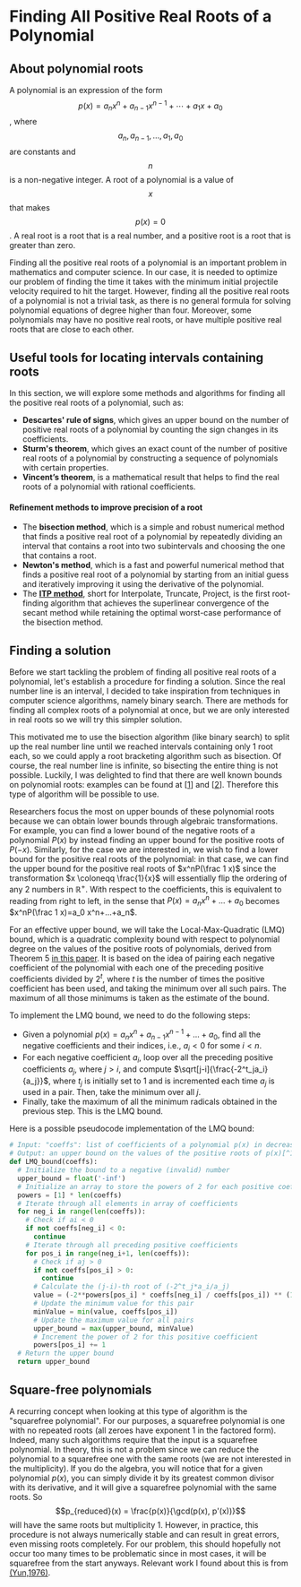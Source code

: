 # Finding All Positive Real Roots of a Polynomial
## About polynomial roots
A polynomial is an expression of the form $$p(x) = a_nx^n + a_{n-1}x^{n-1} + \cdots + a_1x + a_0$$, where $$a_n, a_{n-1}, \ldots, a_1, a_0$$ are constants and $$n$$ is a non-negative integer. A root of a polynomial is a value of $$x$$ that makes $$p(x) = 0$$. A real root is a root that is a real number, and a positive root is a root that is greater than zero.

Finding all the positive real roots of a polynomial is an important problem in mathematics and computer science. In our case, it is needed to optimize our problem of finding the time it takes with the minimum initial projectile velocity required to hit the target. However, finding all the positive real roots of a polynomial is not a trivial task, as there is no general formula for solving polynomial equations of degree higher than four. Moreover, some polynomials may have no positive real roots, or have multiple positive real roots that are close to each other.

## Useful tools for locating intervals containing roots
In this section, we will explore some methods and algorithms for finding all the positive real roots of a polynomial, such as:
- **Descartes' rule of signs**, which gives an upper bound on the number of positive real roots of a polynomial by counting the sign changes in its coefficients.
- **Sturm's theorem**, which gives an exact count of the number of positive real roots of a polynomial by constructing a sequence of polynomials with certain properties.
- **Vincent’s theorem**, is a mathematical result that helps to find the real roots of a polynomial with rational coefficients.

#### Refinement methods to improve precision of a root
- The **bisection method**, which is a simple and robust numerical method that finds a positive real root of a polynomial by repeatedly dividing an interval that contains a root into two subintervals and choosing the one that contains a root.
- **Newton's method**, which is a fast and powerful numerical method that finds a positive real root of a polynomial by starting from an initial guess and iteratively improving it using the derivative of the polynomial.
- The [**ITP method**](https://en.wikipedia.org/wiki/ITP_method), short for Interpolate, Truncate, Project, is the first root-finding algorithm that achieves the superlinear convergence of the secant method while retaining the optimal worst-case performance of the bisection method.

## Finding a solution
Before we start tackling the problem of finding all positive real roots of a polynomial, let's establish a procedure for finding a solution. Since the real number line is an interval, I decided to take inspiration from techniques in computer science algorithms, namely binary search. There are methods for finding all complex roots of a polynomial at once, but we are only interested in real roots so we will try this simpler solution.

This motivated me to use the bisection algorithm (like binary search) to split up the real number line until we reached intervals containing only 1 root each, so we could apply a root bracketing algorithm such as bisection. Of course, the real number line is infinite, so bisecting the entire thing is not possible. Luckily, I was delighted to find that there are well known bounds on polynomial roots: examples can be found at [[1](https://en.wikipedia.org/wiki/Geometrical_properties_of_polynomial_roots#Bounds_of_real_roots)] and [[2](https://www.journals.vu.lt/nonlinear-analysis/article/view/14557/13475)]. Therefore this type of algorithm will be possible to use.

Researchers focus the most on upper bounds of these polynomial roots because we can obtain lower bounds through algebraic transformations. For example, you can find a lower bound of the negative roots of a polynomial $P(x)$ by instead finding an upper bound for the positive roots of $P(-x)$. Similarly, for the case we are interested in, we wish to find a lower bound for the positive real roots of the polynomial: in that case, we can find the upper bound for the positive real roots of $x^nP(\frac 1 x)$ since the transformation $x \coloneqq \frac{1}{x}$ will essentially flip the ordering of any 2 numbers in $\mathbb{R}^+$. With respect to the coefficients, this is equivalent to reading from right to left, in the sense that $P(x)=a_n x^n+...+a_0$ becomes $x^nP(\frac 1 x)=a_0 x^n+...+a_n$.

For an effective upper bound, we will take the Local-Max-Quadratic (LMQ) bound, which is a quadratic complexity bound with respect to polynomial degree on the values of the positive roots of polynomials, derived from Theorem 5 [in this paper](https://www.jucs.org/jucs_15_3/linear_and_quadratic_complexity/jucs_15_03_0523_0537_akritas.pdf). It is based on the idea of pairing each negative coefficient of the polynomial with each one of the preceding positive coefficients divided by $2^t$, where $t$ is the number of times the positive coefficient has been used, and taking the minimum over all such pairs. The maximum of all those minimums is taken as the estimate of the bound.

To implement the LMQ bound, we need to do the following steps:

- Given a polynomial $p(x) = a_n x^n + a_{n-1} x^{n-1} + ... + a_0$, find all the negative coefficients and their indices, i.e., $a_i < 0$ for some $i < n$.
- For each negative coefficient $a_i$, loop over all the preceding positive coefficients $a_j$, where $j > i$, and compute $\sqrt[j-i]{\frac{-2^t_ja_i}{a_j}}$, where $t_j$ is initially set to 1 and is incremented each time $a_j$ is used in a pair. Then, take the minimum over all $j$.
- Finally, take the maximum of all the minimum radicals obtained in the previous step. This is the LMQ bound.

Here is a possible pseudocode implementation of the LMQ bound:

```python
# Input: "coeffs": list of coefficients of a polynomial p(x) in decreasing order of degree
# Output: an upper bound on the values of the positive roots of p(x)[^1^][1][^2^][2]
def LMQ_bound(coeffs):
  # Initialize the bound to a negative (invalid) number
  upper_bound = float('-inf')
  # Initialize an array to store the powers of 2 for each positive coefficient
  powers = [1] * len(coeffs)
  # Iterate through all elements in array of coefficients
  for neg_i in range(len(coeffs)):
    # Check if ai < 0
    if not coeffs[neg_i] < 0:
      continue
    # Iterate through all preceding positive coefficients
    for pos_i in range(neg_i+1, len(coeffs)):
      # Check if aj > 0
      if not coeffs[pos_i] > 0:
        continue
      # Calculate the (j-i)-th root of (-2^t_j*a_i/a_j)
      value = (-2**powers[pos_i] * coeffs[neg_i] / coeffs[pos_i]) ** (1 / (pos_i - neg_i))
      # Update the minimum value for this pair
      minValue = min(value, coeffs[pos_i])
      # Update the maximum value for all pairs
      upper_bound = max(upper_bound, minValue)
      # Increment the power of 2 for this positive coefficient
      powers[pos_i] += 1
  # Return the upper bound
  return upper_bound
```

## Square-free polynomials
A recurring concept when looking at this type of algorithm is the "squarefree polynomial". For our purposes, a squarefree polynomial is one with no repeated roots (all zeroes have exponent 1 in the factored form). Indeed, many such algorithms require that the input is a squarefree polynomial. In theory, this is not a problem since we can reduce the polynomial to a squarefree one with the same roots (we are not interested in the multiplicity). If you do the algebra, you will notice that for a given polynomial $p(x)$, you can simply divide it by its greatest common divisor with its derivative, and it will give a squarefree polynomial with the same roots. So $$p_{reduced}(x) = \frac{p(x)}{\gcd(p(x), p'(x))}$$ will have the same roots but multiplicity $1$. However, in practice, this procedure is not always numerically stable and can result in great errors, even missing roots completely. For our problem, this should hopefully not occur too many times to be problematic since in most cases, it will be squarefree from the start anyways. Relevant work I found about this is from [(Yun,1976)](https://dl.acm.org/doi/10.1145/800205.806320).